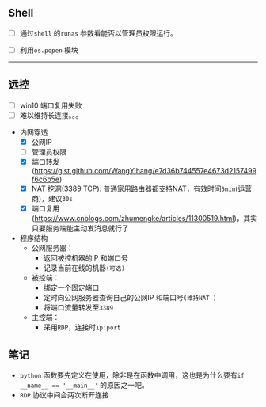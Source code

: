## Shell  

- [ ] 通过`shell` 的`runas` 参数看能否以管理员权限运行。  
- [ ] 利用`os.popen` 模块



------

## 远控  

- [ ] win10 端口复用失败  
- [ ] 难以维持长连接。。。

- 内网穿透  
  - [x] 公网IP  
  - [ ] 管理员权限   
  - [x] 端口转发(https://gist.github.com/WangYihang/e7d36b744557e4673d2157499f6c6b5e)  
  - [x] NAT 挖洞(3389 TCP): 普通家用路由器都支持NAT，有效时间`5min`(运营商)，建议`30s`   
  - [x] 端口复用(https://www.cnblogs.com/zhumengke/articles/11300519.html)，其实只要服务端能主动发消息就行了

- 程序结构  
  - 公网服务器：
    - 返回被控机器的IP 和端口号  
    - 记录当前在线的机器`(可选)`  
  - 被控端：  
    - 绑定一个固定端口
    - 定时向公网服务器查询自己的公网IP 和端口号`(维持NAT )`
    - 将端口流量转发至`3389`  
  - 主控端：  
    - 采用`RDP`，连接时`ip:port`  

## 笔记  

- `python` 函数要先定义在使用，除非是在函数中调用，这也是为什么要有`if __name__ == '__main__'` 的原因之一吧。
- `RDP` 协议中间会两次断开连接
